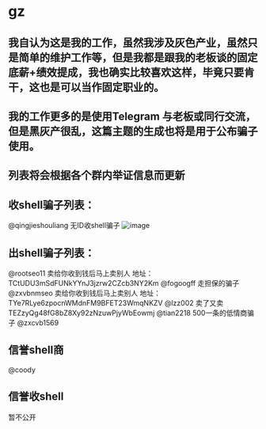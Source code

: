 # gz

## 我自认为这是我的工作，虽然我涉及灰色产业，虽然只是简单的维护工作等，但是我都是跟我的老板谈的固定底薪+绩效提成，我也确实比较喜欢这样，毕竟只要肯干，这也是可以当作固定职业的。
## 我的工作更多的是使用Telegram 与老板或同行交流，但是黑灰产很乱，这篇主题的生成也将是用于公布骗子使用。
## 列表将会根据各个群内举证信息而更新

## 收shell骗子列表：
@qingjieshouliang
无ID收shell骗子
![image](https://github.com/hcsmall/gz/assets/139908133/6ad2bcc2-dbef-4a14-83fd-3bc3815498c7)



## 出shell骗子列表：
@rootseo11  卖给你收到钱后马上卖别人    地址：TCtUDU3mSdFUNkYYnJ3jzrw2CZcb3NY2Km
@fogoogff   走担保的骗子
@zxvbnmseo   卖给你收到钱后马上卖别人  地址：TYe7RLye6zpocnWMdnFM9BFET23WmqNKZV
@lzz002   卖了又卖  TEZzyQg48fG8bZ8Xy92zNzuwPjyWbEowmj
@tian2218     500一条的低情商骗子
@zxcvb1569

## 信誉shell商
@coody

## 信誉收shell
暂不公开
